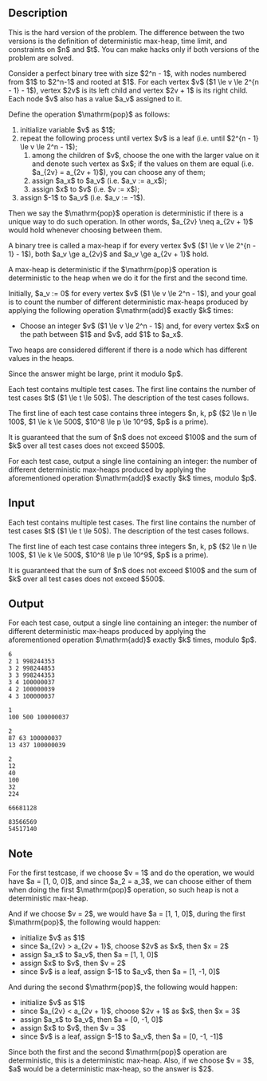 ## Description

<div><p><span class="tex-font-style-bf">This is the hard version of the problem. The difference between the two versions is the definition of deterministic max-heap, time limit, and constraints on $n$ and $t$. You can make hacks only if both versions of the problem are solved.</span></p><p>Consider a perfect binary tree with size $2^n - 1$, with nodes numbered from $1$ to $2^n-1$ and rooted at $1$. For each vertex $v$ ($1 \le v \le 2^{n - 1} - 1$), vertex $2v$ is its left child and vertex $2v + 1$ is its right child. Each node $v$ also has a value $a_v$ assigned to it.</p><p>Define the operation $\mathrm{pop}$ as follows:</p><ol> <li> initialize variable $v$ as $1$; </li><li> repeat the following process until vertex $v$ is a leaf (i.e. until $2^{n - 1} \le v \le 2^n - 1$); <ol> <li> among the children of $v$, choose the one with the larger value on it and denote such vertex as $x$; if the values on them are equal (i.e. $a_{2v} = a_{2v + 1}$), you can choose any of them; </li><li> assign $a_x$ to $a_v$ (i.e. $a_v := a_x$); </li><li> assign $x$ to $v$ (i.e. $v := x$); </li></ol> </li><li> assign $-1$ to $a_v$ (i.e. $a_v := -1$). </li></ol><p>Then we say the $\mathrm{pop}$ operation is deterministic if there is a unique way to do such operation. In other words, $a_{2v} \neq a_{2v + 1}$ would hold whenever choosing between them.</p><p>A binary tree is called a max-heap if for every vertex $v$ ($1 \le v \le 2^{n - 1} - 1$), both $a_v \ge a_{2v}$ and $a_v \ge a_{2v + 1}$ hold.</p><p>A max-heap is deterministic if the $\mathrm{pop}$ operation is deterministic to the heap when we do it <span class="tex-font-style-bf">for the first and the second time</span>.</p><p>Initially, $a_v := 0$ for every vertex $v$ ($1 \le v \le 2^n - 1$), and your goal is to count the number of different deterministic max-heaps produced by applying the following operation $\mathrm{add}$ exactly $k$ times:</p><ul> <li> Choose an integer $v$ ($1 \le v \le 2^n - 1$) and, for every vertex $x$ on the path between $1$ and $v$, add $1$ to $a_x$. </li></ul><p>Two heaps are considered different if there is a node which has different values in the heaps. </p><p>Since the answer might be large, print it modulo $p$.</p></div><div class="input-specification"><p>Each test contains multiple test cases. The first line contains the number of test cases $t$ ($1 \le t \le 50$). The description of the test cases follows.</p><p>The first line of each test case contains three integers $n, k, p$ ($2 \le n \le 100$, $1 \le k \le 500$, $10^8 \le p \le 10^9$, $p$ is a prime).</p><p>It is guaranteed that the sum of $n$ does not exceed $100$ and the sum of $k$ over all test cases does not exceed $500$.</p></div><div class="output-specification"><p>For each test case, output a single line containing an integer: the number of different deterministic max-heaps produced by applying the aforementioned operation $\mathrm{add}$ exactly $k$ times, modulo $p$.</p></div>

## Input

<p>Each test contains multiple test cases. The first line contains the number of test cases $t$ ($1 \le t \le 50$). The description of the test cases follows.</p><p>The first line of each test case contains three integers $n, k, p$ ($2 \le n \le 100$, $1 \le k \le 500$, $10^8 \le p \le 10^9$, $p$ is a prime).</p><p>It is guaranteed that the sum of $n$ does not exceed $100$ and the sum of $k$ over all test cases does not exceed $500$.</p>

## Output

<p>For each test case, output a single line containing an integer: the number of different deterministic max-heaps produced by applying the aforementioned operation $\mathrm{add}$ exactly $k$ times, modulo $p$.</p>





```input1|2,4,6
6
2 1 998244353
3 2 998244853
3 3 998244353
3 4 100000037
4 2 100000039
4 3 100000037
```




```input2|2
1
100 500 100000037
```




```input3|2
2
87 63 100000037
13 437 100000039
```




```output1
2
12
40
100
32
224
```




```output2
66681128
```




```output3
83566569
54517140
```



## Note

<p>For the first testcase, if we choose $v = 1$ and do the operation, we would have $a = [1, 0, 0]$, and since $a_2 = a_3$, we can choose either of them when doing the first $\mathrm{pop}$ operation, so such heap is not a deterministic max-heap. </p><p>And if we choose $v = 2$, we would have $a = [1, 1, 0]$, during the first $\mathrm{pop}$, the following would happen:</p><ul> <li> initialize $v$ as $1$ </li><li> since $a_{2v} &gt; a_{2v + 1}$, choose $2v$ as $x$, then $x = 2$ </li><li> assign $a_x$ to $a_v$, then $a = [1, 1, 0]$ </li><li> assign $x$ to $v$, then $v = 2$ </li><li> since $v$ is a leaf, assign $-1$ to $a_v$, then $a = [1, -1, 0]$ </li></ul><p>And during the second $\mathrm{pop}$, the following would happen:</p><ul> <li> initialize $v$ as $1$ </li><li> since $a_{2v} &lt; a_{2v + 1}$, choose $2v + 1$ as $x$, then $x = 3$ </li><li> assign $a_x$ to $a_v$, then $a = [0, -1, 0]$ </li><li> assign $x$ to $v$, then $v = 3$ </li><li> since $v$ is a leaf, assign $-1$ to $a_v$, then $a = [0, -1, -1]$ </li></ul><p>Since both the first and the second $\mathrm{pop}$ operation are deterministic, this is a deterministic max-heap. Also, if we choose $v = 3$, $a$ would be a deterministic max-heap, so the answer is $2$.</p>
